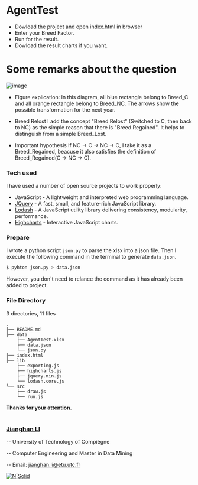 # AgentTest

  - Dowload the project and open index.html in browser
  - Enter your Breed Factor.
  - Run for the result.
  - Dowload the result charts if you want.


# Some remarks about the question

![image](https://raw.githubusercontent.com/JianghanLi/AgentTest/master/img/Breed.png)
- Figure explication:
  In this diagram, all blue rectangle belong to Breed_C and all orange rectangle belong to Breed_NC. The arrows show the possible transformation for the next year.

-  Breed Relost
  I add the concept "Breed Relost" (Switched to C, then back to NC) as the simple reason that there is "Breed Regained". It helps to distinguish from a simple Breed_Lost. 

- Important hypothesis
  If NC -> C -> NC -> C, I take it as a Breed_Regained, beacuse it also satisfies the definition of Breed_Regained(C -> NC -> C).


### Tech used

I have used a number of open source projects to work properly:

* JavaScript - A lightweight and interpreted web programming language.
* [JQuery] - A fast, small, and feature-rich JavaScript library.
* [Lodash] - A JavaScript utility library delivering consistency, modularity, performance.
* [Highcharts] - Interactive JavaScript charts.

### Prepare
I wrote a python script `json.py` to parse the xlsx into a json file. Then I execute the following command in the terminal to generate `data.json`.
```sh
$ pyhton json.py > data.json
```
However, you don't need to relance the command as it has already been added to project.

### File Directory
3 directories, 11 files
    
    .
    ├── README.md
    ├── data
        ├── AgentTest.xlsx
        ├── data.json
        └── json.py
    ├── index.html
    ├── lib
        ├── exporting.js
        ├── highcharts.js
        ├── jquery.min.js
        └── lodash.core.js
    └── src
        ├── draw.js
        └── run.js





**Thanks for your attention.**

   [jQuery]: <http://jquery.com>
   [Lodash]: <https://lodash.com/>
   [Highcharts]: <http://www.highcharts.com>
   
#
#
### [Jianghan LI](https://www.linkedin.com/in/MisterLi)

-- University of Technology of Compiègne

-- Computer Engineering and Master in Data Mining

-- Email: jianghan.li@etu.utc.fr

   [![N|Solid](https://www.utc.fr/cru-1480691738/typo3conf/ext/site/Resources/Public/Frontend/vendor/html/images/utc-site-logo.png)](https://www.utc.fr/)

